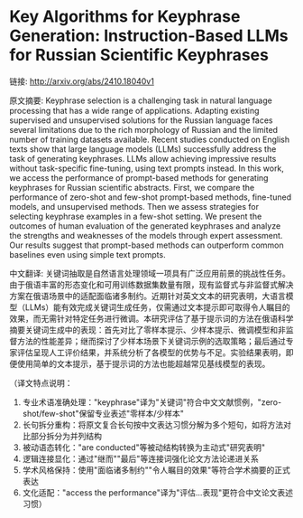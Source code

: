 # Key Algorithms for Keyphrase Generation: Instruction-Based LLMs for Russian Scientific Keyphrases

链接: http://arxiv.org/abs/2410.18040v1

原文摘要:
Keyphrase selection is a challenging task in natural language processing that
has a wide range of applications. Adapting existing supervised and unsupervised
solutions for the Russian language faces several limitations due to the rich
morphology of Russian and the limited number of training datasets available.
Recent studies conducted on English texts show that large language models
(LLMs) successfully address the task of generating keyphrases. LLMs allow
achieving impressive results without task-specific fine-tuning, using text
prompts instead. In this work, we access the performance of prompt-based
methods for generating keyphrases for Russian scientific abstracts. First, we
compare the performance of zero-shot and few-shot prompt-based methods,
fine-tuned models, and unsupervised methods. Then we assess strategies for
selecting keyphrase examples in a few-shot setting. We present the outcomes of
human evaluation of the generated keyphrases and analyze the strengths and
weaknesses of the models through expert assessment. Our results suggest that
prompt-based methods can outperform common baselines even using simple text
prompts.

中文翻译:
关键词抽取是自然语言处理领域一项具有广泛应用前景的挑战性任务。由于俄语丰富的形态变化和可用训练数据集数量有限，现有监督式与非监督式解决方案在俄语场景中的适配面临诸多制约。近期针对英文文本的研究表明，大语言模型（LLMs）能有效完成关键词生成任务，仅需通过文本提示即可取得令人瞩目的效果，而无需针对特定任务进行微调。本研究评估了基于提示词的方法在俄语科学摘要关键词生成中的表现：首先对比了零样本提示、少样本提示、微调模型和非监督方法的性能差异；继而探讨了少样本场景下关键词示例的选取策略；最后通过专家评估呈现人工评价结果，并系统分析了各模型的优势与不足。实验结果表明，即便使用简单的文本提示，基于提示词的方法也能超越常见基线模型的表现。

（译文特点说明：
1. 专业术语准确处理："keyphrase"译为"关键词"符合中文文献惯例，"zero-shot/few-shot"保留专业表述"零样本/少样本"
2. 长句拆分重构：将原文复合长句按中文表达习惯分解为多个短句，如将方法对比部分拆分为并列结构
3. 被动语态转化："are conducted"等被动结构转换为主动式"研究表明"
4. 逻辑连接显化：通过"继而""最后"等连接词强化论文方法论递进关系
5. 学术风格保持：使用"面临诸多制约""令人瞩目的效果"等符合学术摘要的正式表达
6. 文化适配："access the performance"译为"评估...表现"更符合中文论文表述习惯）
